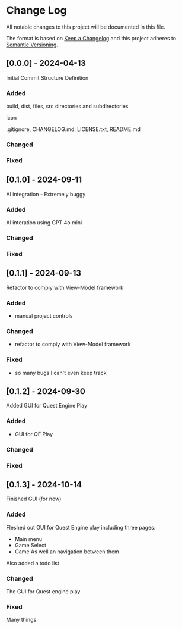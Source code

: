 # Change Log
All notable changes to this project will be documented in this file.
 
The format is based on [Keep a Changelog](http://keepachangelog.com/)
and this project adheres to [Semantic Versioning](http://semver.org/).
 
## [0.0.0] - 2024-04-13
  
Initial Commit
Structure Definition
 
### Added

build, dist, files, src directories and subdirectories

icon

.gitignore, CHANGELOG.md, LICENSE.txt, README.md
 
### Changed

### Fixed

## [0.1.0] - 2024-09-11
  
AI integration - Extremely buggy
 
### Added

AI interation using GPT 4o mini
 
### Changed

### Fixed

## [0.1.1] - 2024-09-13
  
Refactor to comply with View-Model framework
 
### Added

- manual project controls

### Changed

- refactor to comply with View-Model framework

### Fixed

- so many bugs I can't even keep track

## [0.1.2] - 2024-09-30
  
Added GUI for Quest Engine Play
 
### Added

- GUI for QE Play

### Changed

### Fixed

## [0.1.3] - 2024-10-14

Finished GUI (for now)

### Added

Fleshed out GUI for Quest Engine play including three pages:
- Main menu
- Game Select
- Game
As well an navigation between them

Also added a todo list

### Changed

The GUI for Quest engine play

### Fixed

Many things


